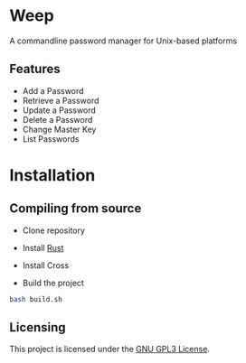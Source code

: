 # Weep

A commandline password manager for Unix-based platforms

## Features 
- Add a Password
- Retrieve a Password 
- Update a Password 
- Delete a Password 
- Change Master Key
- List Passwords

# Installation

## Compiling from source
- Clone repository
- Install [Rust](https://www.rust-lang.org/)
- Install Cross 

- Build the project
```bash
bash build.sh
```

## Licensing
This project is licensed under the [GNU GPL3 License](LICENSE).
